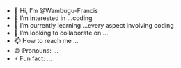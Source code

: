 - 👋 Hi, I’m @Wambugu-Francis
- 👀 I’m interested in ...coding 
- 🌱 I’m currently learning ...every aspect involving coding
- 💞️ I’m looking to collaborate on ...
- 📫 How to reach me ...
- 😄 Pronouns: ...
- ⚡ Fun fact: ...

<!---
Wambugu-Francis/Wambugu-Francis is a ✨ special ✨ repository because its `README.md` (this file) appears on your GitHub profile.
You can click the Preview link to take a look at your changes.
--->
